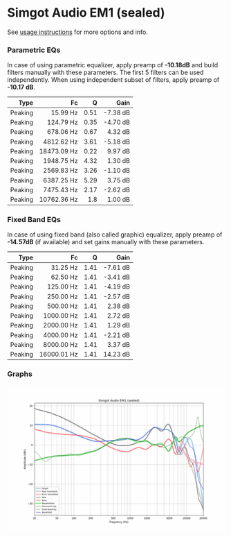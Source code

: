 # Simgot Audio EM1 (sealed)
See [usage instructions](https://github.com/jaakkopasanen/AutoEq#usage) for more options and info.

### Parametric EQs
In case of using parametric equalizer, apply preamp of **-10.18dB** and build filters manually
with these parameters. The first 5 filters can be used independently.
When using independent subset of filters, apply preamp of **-10.17 dB**.

| Type    | Fc          |    Q | Gain     |
|--------:|------------:|-----:|---------:|
| Peaking | 15.99 Hz    | 0.51 | -7.38 dB |
| Peaking | 124.79 Hz   | 0.35 | -4.70 dB |
| Peaking | 678.06 Hz   | 0.67 | 4.32 dB  |
| Peaking | 4812.62 Hz  | 3.61 | -5.18 dB |
| Peaking | 18473.09 Hz | 0.22 | 9.97 dB  |
| Peaking | 1948.75 Hz  | 4.32 | 1.30 dB  |
| Peaking | 2569.83 Hz  | 3.26 | -1.10 dB |
| Peaking | 6387.25 Hz  | 5.29 | 3.75 dB  |
| Peaking | 7475.43 Hz  | 2.17 | -2.62 dB |
| Peaking | 10762.36 Hz | 1.8  | 1.00 dB  |

### Fixed Band EQs
In case of using fixed band (also called graphic) equalizer, apply preamp of **-14.57dB**
(if available) and set gains manually with these parameters.

| Type    | Fc          |    Q | Gain     |
|--------:|------------:|-----:|---------:|
| Peaking | 31.25 Hz    | 1.41 | -7.61 dB |
| Peaking | 62.50 Hz    | 1.41 | -3.41 dB |
| Peaking | 125.00 Hz   | 1.41 | -4.19 dB |
| Peaking | 250.00 Hz   | 1.41 | -2.57 dB |
| Peaking | 500.00 Hz   | 1.41 | 2.38 dB  |
| Peaking | 1000.00 Hz  | 1.41 | 2.72 dB  |
| Peaking | 2000.00 Hz  | 1.41 | 1.29 dB  |
| Peaking | 4000.00 Hz  | 1.41 | -2.21 dB |
| Peaking | 8000.00 Hz  | 1.41 | 3.37 dB  |
| Peaking | 16000.01 Hz | 1.41 | 14.23 dB |

### Graphs
![](./Simgot%20Audio%20EM1%20(sealed).png)